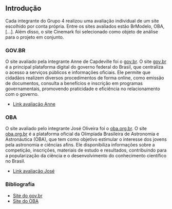 ## Introdução 
Cada integrante do Grupo 4 realizou uma avaliação individual de um site escolhido por conta própria. Entre os sites avaliados estão BrModelo, OBA, [...]. Além disso, o site Cinemark foi selecionado como objeto de análise para o projeto em conjunto.

### GOV.BR
O site avaliado pela integrante Anne de Capdeville foi o <a href="https://www.gov.br/pt-br">gov.br</a>. O site <a href="https://www.gov.br/pt-br">gov.br</a> é a principal plataforma digital do governo federal do Brasil, que centraliza o acesso a serviços públicos e informações oficiais. Ele permite que cidadãos realizem diversos procedimentos de forma online, como emissão de documentos, consulta a benefícios e inscrição em programas governamentais, promovendo praticidade e eficiência no relacionamento com o governo.

- [Link avaliação Anne](https://docs.google.com/document/d/13TYazFJBUjsGtEKTgrHQ9CjlT2wHm-dgORtEx2pYONg/edit?tab=t.0)

### OBA
O site avaliado pelo integrante José Oliveira foi o <a href="https://www.oba.org.br/">oba.org.br</a>. O site <a href="https://www.oba.org.br/">oba.org.br</a> é a plataforma oficial da Olimpíada Brasileira de Astronomia e Astronáutica (OBA), que tem como objetivo estimular o interesse dos jovens pela astronomia e ciências afins. Ele disponibiliza informações sobre a competição, inscrições, materiais de estudo e resultados, contribuindo para a popularização da ciência e o desenvolvimento do conhecimento científico no Brasil.

- [Link avaliação José](https://docs.google.com/document/d/1Qr6aKGNXckI1gZOL08lBrYiuB5KQ3w3I8HheDWSizOk/edit?usp=sharing)

### Bibliografia
- [Site do gov.br](https://www.gov.br/pt-br)
- [Site do OBA](https://www.oba.org.br/)
